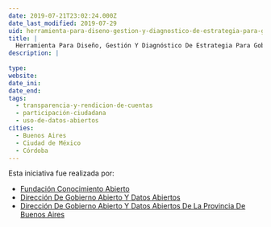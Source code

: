 ```yaml
---
date: 2019-07-21T23:02:24.000Z
date_last_modified: 2019-07-29
uid: herramienta-para-diseno-gestion-y-diagnostico-de-estrategia-para-gobiernos-locales-abiertos
title: |
  Herramienta Para Diseño, Gestión Y Diagnóstico De Estrategia Para Gobiernos Locales Abiertos
description: |
  
type: 
website: 
date_ini: 
date_end: 
tags:
  - transparencia-y-rendicion-de-cuentas
  - participación-ciudadana
  - uso-de-datos-abiertos
cities: 
  - Buenos Aires
  - Ciudad de México
  - Córdoba
---
```


Esta iniciativa fue realizada por:

- [Fundación Conocimiento Abierto](/organizaciones/fundacion-conocimiento-abierto)
- [Dirección De Gobierno Abierto Y Datos Abiertos](/organizaciones/direccion-de-gobierno-abierto-y-datos-abiertos)
- [Dirección De Gobierno Abierto Y Datos Abiertos De La Provincia De Buenos Aires](/organizaciones/direccion-de-gobierno-abierto-y-datos-abiertos-de-la-provincia-de-buenos-aires)
